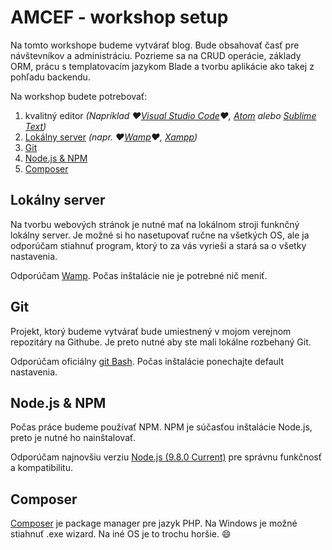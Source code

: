 # AMCEF - workshop setup
Na tomto workshope budeme vytvárať blog. Bude obsahovať časť pre návštevníkov a administráciu. Pozrieme sa na CRUD operácie, základy ORM, prácu s templatovacím jazykom Blade a tvorbu aplikácie ako takej z pohľadu backendu.

Na workshop budete potrebovať:
1. kvalitný editor *(Napríklad :heart:[Visual Studio Code](https://code.visualstudio.com/):heart:, [Atom](https://atom.io/) alebo [Sublime Text](https://www.sublimetext.com/3))*
2. [Lokálny server](#lokálny-server) *(napr. :heart:[Wamp](http://www.wampserver.com/en/#download-wrapper):heart:, [Xampp](https://www.apachefriends.org/index.html))* 
3. [Git](#git)
4. [Node.js & NPM](#nodejs-npm)
5. [Composer](#composer)

## Lokálny server
Na tvorbu webových stránok je nutné mať na lokálnom stroji funknčný lokálny server. Je možné si ho nasetupovať ručne na všetkých OS, ale ja odporúčam stiahnuť program, ktorý to za vás vyrieši a stará sa o všetky nastavenia.

Odporúčam [Wamp](http://www.wampserver.com/en/#download-wrapper). Počas inštalácie nie je potrebné nič meniť.

## Git
Projekt, ktorý budeme vytvárať bude umiestnený v mojom verejnom repozitáry na Githube. Je preto nutné aby ste mali lokálne rozbehaný Git.

Odporúčam oficiálny [git Bash](https://git-scm.com/downloads). Počas inštalácie ponechajte default nastavenia.

## Node.js & NPM
Počas práce budeme používať NPM. NPM je súčasťou inštalácie Node.js, preto je nutné ho nainštalovať.

Odporúčam najnovšiu verziu [Node.js (9.8.0 Current)](https://nodejs.org/en/) pre správnu funkčnosť a kompatibilitu.

## Composer
[Composer](https://getcomposer.org/download/) je package manager pre jazyk PHP. Na Windows je možné stiahnuť .exe wizard. Na iné OS je to trochu horšie. :smile: